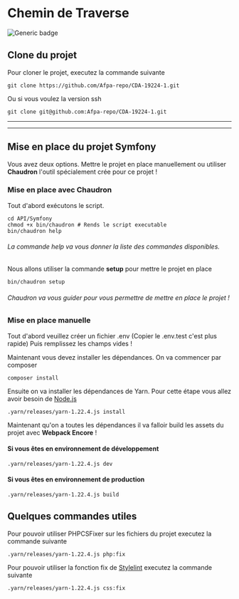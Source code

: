 # Chemin de Traverse 
![Generic badge](https://img.shields.io/badge/PHP-Symfony-black.svg)
## Clone du projet

Pour cloner le projet, executez la commande suivante

```shell script
git clone https://github.com/Afpa-repo/CDA-19224-1.git
```

Ou si vous voulez la version ssh

```shell script
git clone git@github.com:Afpa-repo/CDA-19224-1.git
```
***
***
## Mise en place du projet Symfony

Vous avez deux options.
Mettre le projet en place manuellement ou utiliser **Chaudron** l'outil spécialement crée pour ce projet !

### Mise en place avec Chaudron

Tout d'abord exécutons le script.

```shell script
cd API/Symfony
chmod +x bin/chaudron # Rends le script executable
bin/chaudron help
```

###### La commande help va vous donner la liste des commandes disponibles.

Nous allons utiliser la commande **setup** pour mettre le projet en place

```shell script
bin/chaudron setup
```

###### Chaudron va vous guider pour vous permettre de mettre en place le projet !

### Mise en place manuelle

Tout d'abord veuillez créer un fichier .env (Copier le .env.test c'est plus rapide)
Puis remplissez les champs vides ! 

Maintenant vous devez installer les dépendances.
On va commencer par composer

```shell script
composer install
```

Ensuite on va installer les dépendances de Yarn.
Pour cette étape vous allez avoir besoin de [Node.js](https://nodejs.org/en/)

```shell script
.yarn/releases/yarn-1.22.4.js install
```

Maintenant qu'on a toutes les dépendances il va falloir build les assets du projet avec **Webpack Encore** !

#### Si vous êtes en environnement de développement

```shell script
.yarn/releases/yarn-1.22.4.js dev
```

#### Si vous êtes en environnement de production

```shell script
.yarn/releases/yarn-1.22.4.js build
```

## Quelques commandes utiles

Pour pouvoir utiliser PHPCSFixer sur les fichiers du projet executez la commande suivante

```shell script
.yarn/releases/yarn-1.22.4.js php:fix
```

Pour pouvoir utiliser la fonction fix de [Stylelint](https://stylelint.io/) executez la commande suivante

```shell script
.yarn/releases/yarn-1.22.4.js css:fix
```


